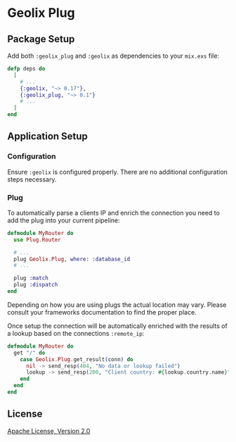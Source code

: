 # Geolix Plug

## Package Setup

Add both `:geolix_plug` and `:geolix` as dependencies to your `mix.exs` file:

```elixir
defp deps do
  [
    # ...
    {:geolix, "~> 0.17"},
    {:geolix_plug, "~> 0.1"}
    # ...
  ]
end
```

## Application Setup

### Configuration

Ensure `:geolix` is configured properly. There are no additional configuration steps necessary.

### Plug

To automatically parse a clients IP and enrich the connection you need to add the plug into your current pipeline:

```elixir
defmodule MyRouter do
  use Plug.Router

  # ...
  plug Geolix.Plug, where: :database_id
  # ...

  plug :match
  plug :dispatch
end
```

Depending on how you are using plugs the actual location may vary. Please consult your frameworks documentation to find the proper place.

Once setup the connection will be automatically enriched with the results of a lookup based on the connections `:remote_ip`:

```elixir
defmodule MyRouter do
  get "/" do
    case Geolix.Plug.get_result(conn) do
      nil -> send_resp(404, "No data or lookup failed")
      lookup -> send_resp(200, "Client country: #{lookup.country.name}")
    end
  end
end
```

## License

[Apache License, Version 2.0](http://www.apache.org/licenses/LICENSE-2.0)
